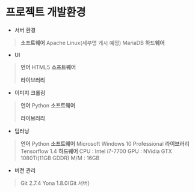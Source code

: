 # 프로젝트 개발환경 
* 서버 환경
> **소프트웨어**
> Apache
> Linux(세부명 게시 예정)
> MariaDB
> **하드웨어**

* UI
> **언어**
> HTML5
> **소프트웨어**
>
> **라이브러리**
> 

* 이미지 크롤링 
> **언어** 
> Python
> **소프트웨어**
>
> **라이브러리**
> 

* 딥러닝
> **언어**
> Python
> **소프트웨어**
> Microsoft Windows 10 Professional
> **라이브러리**
> Tensorflow 1.4
> **하드웨어**
> CPU : Intel i7-7700
> GPU : NVidia GTX 1080Ti(11GB GDDR)
> M/M : 16GB

* 버전 관리
> Git 2.7.4
> Yona 1.8.0(Git 서버)